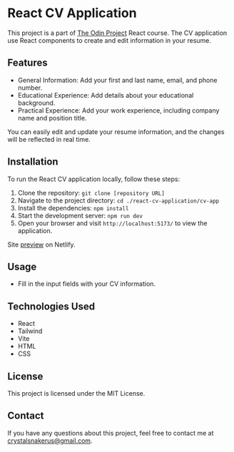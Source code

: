 # React CV Application

This project is a part of [The Odin Project](https://www.theodinproject.com/lessons/node-path-react-new-cv-application) React course. The CV application use React components to create and edit information in your resume.

## Features

- General Information: Add your first and last name, email, and phone number.
- Educational Experience: Add details about your educational background.
- Practical Experience: Add your work experience, including company name and position title.

You can easily edit and update your resume information, and the changes will be reflected in real time.

## Installation

To run the React CV application locally, follow these steps:

1. Clone the repository: `git clone [repository URL]`
2. Navigate to the project directory: `cd ./react-cv-application/cv-app`
3. Install the dependencies: `npm install`
4. Start the development server: `npm run dev`
5. Open your browser and visit `http://localhost:5173/` to view the application.

Site [preview](https://odin-cv-project.netlify.app) on Netlify.

## Usage

- Fill in the input fields with your CV information.

## Technologies Used

- React
- Tailwind
- Vite
- HTML
- CSS

## License

This project is licensed under the MIT License.

## Contact

If you have any questions about this project, feel free to contact me at  [crystalsnakerus@gmail.com](mailto:crystalsnakerus@gmail.com).

